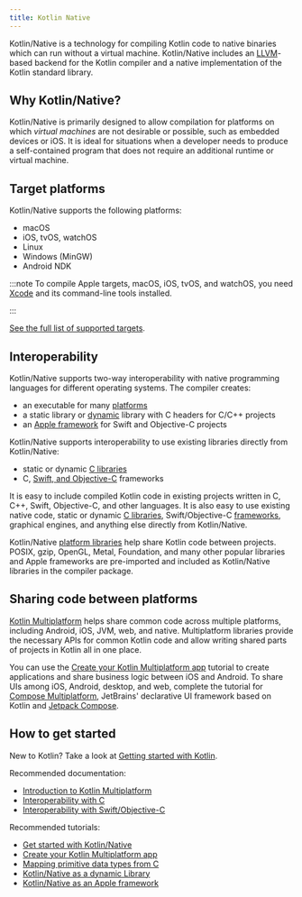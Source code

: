 ```yaml
---
title: Kotlin Native
---
```



Kotlin/Native is a technology for compiling Kotlin code to native binaries which can run without a virtual machine.
Kotlin/Native includes an [LLVM](https://llvm.org/)-based backend for the Kotlin compiler and a native implementation of the Kotlin standard
library.

## Why Kotlin/Native?

Kotlin/Native is primarily designed to allow compilation for platforms on which _virtual machines_ are not
desirable or possible, such as embedded devices or iOS.
It is ideal for situations when a developer needs to produce a
self-contained program that does not require an additional runtime or virtual machine.

## Target platforms

Kotlin/Native supports the following platforms:
* macOS
* iOS, tvOS, watchOS
* Linux
* Windows (MinGW)
* Android NDK

:::note
To compile Apple targets, macOS, iOS, tvOS, and watchOS, you need [Xcode](https://apps.apple.com/us/app/xcode/id497799835)
and its command-line tools installed.

:::

[See the full list of supported targets](native-target-support.md).

## Interoperability

Kotlin/Native supports two-way interoperability with native programming languages for different operating systems.
The compiler creates:
* an executable for many [platforms](#target-platforms)
* a static library or [dynamic](native-dynamic-libraries.md) library with C headers for C/C++ projects
* an [Apple framework](apple-framework.md) for Swift and Objective-C projects

Kotlin/Native supports interoperability to use existing libraries
directly from Kotlin/Native:
* static or dynamic [C libraries](native-c-interop.md)
* C, [Swift, and Objective-C](native-objc-interop.md) frameworks

It is easy to include compiled Kotlin code in
existing projects written in C, C++, Swift, Objective-C, and other languages.
It is also easy to use existing native code,
static or dynamic [C libraries](native-c-interop.md),
Swift/Objective-C [frameworks](native-objc-interop.md),
graphical engines, and anything else directly from Kotlin/Native.

Kotlin/Native [platform libraries](native-platform-libs.md) help share Kotlin
code between projects.
POSIX, gzip, OpenGL, Metal, Foundation, and many other popular libraries and Apple frameworks
are pre-imported and included as Kotlin/Native libraries in the compiler package.

## Sharing code between platforms

[Kotlin Multiplatform](multiplatform-intro.md) helps share common code across multiple platforms, including Android, iOS, JVM,
web, and native. Multiplatform libraries provide the necessary APIs for common Kotlin code and allow writing shared parts
of projects in Kotlin all in one place.

You can use the [Create your Kotlin Multiplatform app](https://www.jetbrains.com/help/kotlin-multiplatform-dev/multiplatform-create-first-app.html) tutorial
to create applications and share business logic between iOS and Android. To share UIs among iOS, Android, desktop, and web,
complete the tutorial for [Compose Multiplatform](https://www.jetbrains.com/help/kotlin-multiplatform-dev/compose-multiplatform-create-first-app.html),
JetBrains' declarative UI framework based on Kotlin and [Jetpack Compose](https://developer.android.com/jetpack/compose).

## How to get started

New to Kotlin? Take a look at [Getting started with Kotlin](getting-started.md).

Recommended documentation:

* [Introduction to Kotlin Multiplatform](multiplatform-intro.md)
* [Interoperability with C](native-c-interop.md)
* [Interoperability with Swift/Objective-C](native-objc-interop.md)

Recommended tutorials:

* [Get started with Kotlin/Native](native-get-started.md)
* [Create your Kotlin Multiplatform app](https://www.jetbrains.com/help/kotlin-multiplatform-dev/multiplatform-create-first-app.html)
* [Mapping primitive data types from C](mapping-primitive-data-types-from-c.md)
* [Kotlin/Native as a dynamic Library](native-dynamic-libraries.md)
* [Kotlin/Native as an Apple framework](apple-framework.md)
